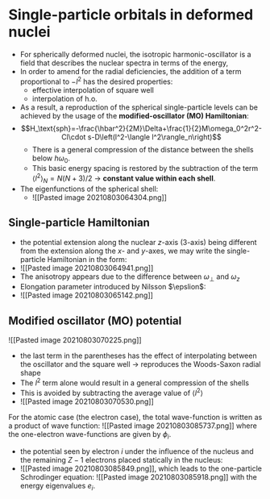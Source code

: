 # Single-particle orbitals in deformed nuclei

- For spherically deformed nuclei, the isotropic harmonic-oscillator is a field that describes the nuclear spectra in terms of the energy,
- In order to amend for the radial deficiencies, the addition of a term proportional to $-l^2$ has the desired properties:
	- effective interpolation of square well
	- interpolation of h.o.
- As a result, a reproduction of the spherical single-particle levels can be achieved by the usage of the **modified-oscillator (MO) Hamiltonian**:
- $$H_\text{sph}=-\frac{\hbar^2}{2M}\Delta+\frac{1}{2}M\omega_0^2r^2-Cl\cdot s-D\left(l^2-\langle l^2\rangle_n\right)$$
	- There is a general compression of the distance between the shells below $h\omega_0$. 
	- This basic energy spacing is restored by the subtraction of the term $\langle l^2\rangle_N=N(N+3)/2$ -> **constant value within each shell**.
- The eigenfunctions of the spherical shell:
	- ![[Pasted image 20210803064304.png]]

## Single-particle Hamiltonian

- the potential extension along the nuclear $z$-axis (3-axis) being different from the extension along the $x$- and $y$-axes, we may write the single-particle Hamiltonian in the form:
- ![[Pasted image 20210803064941.png]]
- The anisotropy appears due to the difference between $\omega_\perp$ and $\omega_z$
- Elongation parameter introduced by Nilsson $\epslion$:
- ![[Pasted image 20210803065142.png]]




## Modified oscillator (MO) potential

![[Pasted image 20210803070225.png]]

- the last term in the parentheses has the effect of interpolating between the oscillator and the square well -> reproduces the Woods-Saxon radial shape
- The $l^2$ term alone would result in a general compression of the shells
- This is avoided by subtracting the average value of $\langle l^2 \rangle$
- ![[Pasted image 20210803070530.png]]

For the atomic case (the electron case), the total wave-function is written as a product of wave function: ![[Pasted image 20210803085737.png]]
where the one-electron wave-functions are given by $\phi_i$.

- the potential seen by electron $i$ under the influence of the nucleus and the remaining $Z-1$ electrons placed statically in the nucleus:
- ![[Pasted image 20210803085849.png]], which leads to the one-particle Schrodinger equation: ![[Pasted image 20210803085918.png]] with the energy eigenvalues $e_i$.